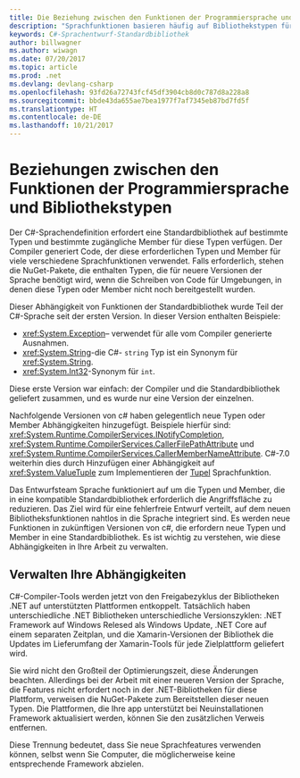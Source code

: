 ```yaml
---
title: Die Beziehung zwischen den Funktionen der Programmiersprache und Bibliothekstypen | Microsoft Docs
description: "Sprachfunktionen basieren häufig auf Bibliothekstypen für die Implementierung. Diese Beziehung zu verstehen."
keywords: C#-Sprachentwurf-Standardbibliothek
author: billwagner
ms.author: wiwagn
ms.date: 07/20/2017
ms.topic: article
ms.prod: .net
ms.devlang: devlang-csharp
ms.openlocfilehash: 93fd26a72743fcf45df3904cb8d0c787d8a228a8
ms.sourcegitcommit: bbde43da655ae7bea1977f7af7345eb87bd7fd5f
ms.translationtype: HT
ms.contentlocale: de-DE
ms.lasthandoff: 10/21/2017
---
```

# <a name="relationships-between-language-features-and-library-types"></a>Beziehungen zwischen den Funktionen der Programmiersprache und Bibliothekstypen

Der C#-Sprachendefinition erfordert eine Standardbibliothek auf bestimmte Typen und bestimmte zugängliche Member für diese Typen verfügen. Der Compiler generiert Code, der diese erforderlichen Typen und Member für viele verschiedene Sprachfunktionen verwendet. Falls erforderlich, stehen die NuGet-Pakete, die enthalten Typen, die für neuere Versionen der Sprache benötigt wird, wenn die Schreiben von Code für Umgebungen, in denen diese Typen oder Member nicht noch bereitgestellt wurden.

Dieser Abhängigkeit von Funktionen der Standardbibliothek wurde Teil der C#-Sprache seit der ersten Version. In dieser Version enthalten Beispiele:

* <xref:System.Exception>– verwendet für alle vom Compiler generierte Ausnahmen.
* <xref:System.String>-die C#- `string` Typ ist ein Synonym für <xref:System.String>.
* <xref:System.Int32>-Synonym für `int`.

Diese erste Version war einfach: der Compiler und die Standardbibliothek geliefert zusammen, und es wurde nur eine Version der einzelnen.

Nachfolgende Versionen von c# haben gelegentlich neue Typen oder Member Abhängigkeiten hinzugefügt. Beispiele hierfür sind: <xref:System.Runtime.CompilerServices.INotifyCompletion>, <xref:System.Runtime.CompilerServices.CallerFilePathAttribute> und <xref:System.Runtime.CompilerServices.CallerMemberNameAttribute>. C#-7.0 weiterhin dies durch Hinzufügen einer Abhängigkeit auf <xref:System.ValueTuple> zum Implementieren der [Tupel](../tuples.md) Sprachfunktion.

Das Entwurfsteam Sprache funktioniert auf um die Typen und Member, die in eine kompatible Standardbibliothek erforderlich die Angriffsfläche zu reduzieren. Das Ziel wird für eine fehlerfreie Entwurf verteilt, auf dem neuen Bibliotheksfunktionen nahtlos in die Sprache integriert sind. Es werden neue Funktionen in zukünftigen Versionen von c#, die erfordern neue Typen und Member in eine Standardbibliothek. Es ist wichtig zu verstehen, wie diese Abhängigkeiten in Ihre Arbeit zu verwalten.

## <a name="managing-your-dependencies"></a>Verwalten Ihre Abhängigkeiten

C#-Compiler-Tools werden jetzt von den Freigabezyklus der Bibliotheken .NET auf unterstützten Plattformen entkoppelt. Tatsächlich haben unterschiedliche .NET Bibliotheken unterschiedliche Versionszyklen: .NET Framework auf Windows Relesed als Windows Update, .NET Core auf einem separaten Zeitplan, und die Xamarin-Versionen der Bibliothek die Updates im Lieferumfang der Xamarin-Tools für jede Zielplattform geliefert wird.

Sie wird nicht den Großteil der Optimierungszeit, diese Änderungen beachten. Allerdings bei der Arbeit mit einer neueren Version der Sprache, die Features nicht erfordert noch in der .NET-Bibliotheken für diese Plattform, verweisen die NuGet-Pakete zum Bereitstellen dieser neuen Typen.
Die Plattformen, die Ihre app unterstützt bei Neuinstallationen Framework aktualisiert werden, können Sie den zusätzlichen Verweis entfernen.

Diese Trennung bedeutet, dass Sie neue Sprachfeatures verwenden können, selbst wenn Sie Computer, die möglicherweise keine entsprechende Framework abzielen.
